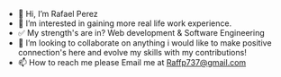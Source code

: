 - 👋 Hi, I’m Rafael Perez
- 👀 I’m interested in gaining more real life work experience.
- ✅ My strength's are in? Web development & Software Engineering 
- 🤝 I’m looking to collaborate on anything i would like to make positive connection's here and evolve my skills with my contributions!
- 📫 How to reach me please Email me at Raffp737@gmail.com

<!---
Ralph94/Ralph94 is a ✨ special ✨ repository because its `README.md` (this file) appears on your GitHub profile.
You can click the Preview link to take a look at your changes.
--->
